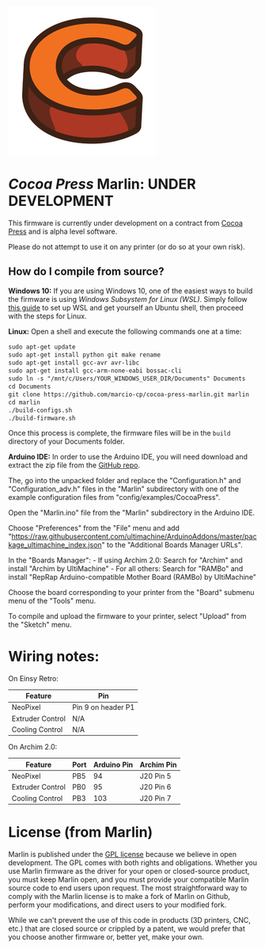 ﻿![alt text][logo]

# *Cocoa Press* Marlin: UNDER DEVELOPMENT

This firmware is currently under development on a contract from [Cocoa Press] and is alpha level software.

Please do not attempt to use it on any printer (or do so at your own risk).

## How do I compile from source?

**Windows 10:** If you are using Windows 10, one of the easiest ways to build the firmware is using *Windows Subsystem for Linux (WSL)*. Simply follow [this guide] to set up WSL and get yourself an Ubuntu shell, then proceed with the steps for Linux.

**Linux:** Open a shell and execute the following commands one at a time:

```
sudo apt-get update
sudo apt-get install python git make rename
sudo apt-get install gcc-avr avr-libc
sudo apt-get install gcc-arm-none-eabi bossac-cli
sudo ln -s "/mnt/c/Users/YOUR_WINDOWS_USER_DIR/Documents" Documents
cd Documents
git clone https://github.com/marcio-cp/cocoa-press-marlin.git marlin
cd marlin
./build-configs.sh
./build-firmware.sh
```

Once this process is complete, the firmware files will be in the `build` directory of your Documents folder.

**Arduino IDE:** In order to use the Arduino IDE, you will need download and extract the zip file from the [GitHub repo].

The, go into the unpacked folder and replace the "Configuration.h" and "Configuration_adv.h" files in the "Marlin" subdirectory with one of the example configuration files from "config/examples/CocoaPress".

Open the "Marlin.ino" file from the "Marlin" subdirectory in the Arduino IDE.

Choose "Preferences" from the "File" menu and add "https://raw.githubusercontent.com/ultimachine/ArduinoAddons/master/package_ultimachine_index.json" to the "Additional Boards Manager URLs".

In the "Boards Manager":
    - If using Archim 2.0: Search for "Archim" and install "Archim by UltiMachine"
    - For all others: Search for "RAMBo" and install "RepRap Arduino-compatible Mother Board (RAMBo) by UltiMachine"

Choose the board corresponding to your printer from the "Board" submenu menu of the "Tools" menu.

To compile and upload the firmware to your printer, select "Upload" from the "Sketch" menu.

# Wiring notes:

On Einsy Retro:

| Feature          | Pin                 |
|------------------|---------------------|
| NeoPixel         | Pin 9 on header P1  |
| Extruder Control | N/A                 |
| Cooling Control  | N/A                 |
  
On Archim 2.0:

| Feature          | Port  | Arduino Pin | Archim Pin |
|------------------|-------|-------------|------------|
| NeoPixel         | PB5   | 94          | J20 Pin 5  |
| Extruder Control | PB0   | 95          | J20 Pin 6  |
| Cooling Control  | PB3   | 103         | J20 Pin 7  |

# License (from Marlin)

Marlin is published under the [GPL license](/LICENSE) because we believe in open development. The GPL comes with both rights and obligations. Whether you use Marlin firmware as the driver for your open or closed-source product, you must keep Marlin open, and you must provide your compatible Marlin source code to end users upon request. The most straightforward way to comply with the Marlin license is to make a fork of Marlin on Github, perform your modifications, and direct users to your modified fork.

While we can't prevent the use of this code in products (3D printers, CNC, etc.) that are closed source or crippled by a patent, we would prefer that you choose another firmware or, better yet, make your own.

[logo]: https://github.com/marcio-cp/cocoa-press-marlin/raw/master/artwork/cp-logo-small.jpg "Cocoa Press Logo"
[Cocoa Press]: https://www.cocoapress.com
[this guide]: https://www.howtogeek.com/249966/how-to-install-and-use-the-linux-bash-shell-on-windows-10/
[GitHub repo]: https://github.com/marcio-cp/cocoa-press-marlin
